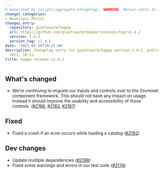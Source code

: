 ```yaml
---
# Generated by scripts/aggregate-changelogs. WARNING: Manual edits to this files will be overwritten.
changes_categories:
- Developer Portal
changes_entry:
  repository: giantswarm/happa
  url: https://github.com/giantswarm/happa/releases/tag/v1.4.2
  version: 1.4.2
  version_tag: v1.4.2
date: '2021-02-24T10:21:46'
description: Changelog entry for giantswarm/happa version 1.4.2, published on 24 February
  2021, 10:21.
title: happa release v1.4.2
---
```


## What's changed
- We're continuing to migrate our inputs and controls over to the Grommet component framework. This should not have any impact on usage. Instead it should improve the usability and accessibility of those controls. ([#2188](https://github.com/giantswarm/happa/pull/2188), [#2183](https://github.com/giantswarm/happa/pull/2183), [#2187](https://github.com/giantswarm/happa/pull/2187))

## Fixed
- Fixed a crash if an error occurs while loading a catalog ([#2192](https://github.com/giantswarm/happa/pull/2192))

## Dev changes
- Update multiple dependencies ([#2198](https://github.com/giantswarm/happa/pull/2198))
- Fixed some warnings and errors in our test suite ([#2174](https://github.com/giantswarm/happa/pull/2174))

